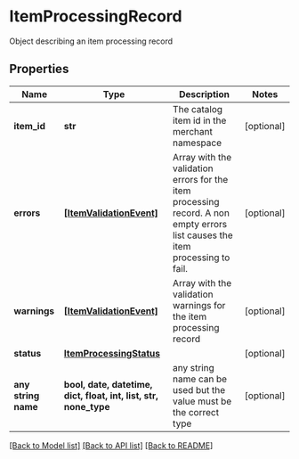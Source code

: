 # ItemProcessingRecord

Object describing an item processing record

## Properties
Name | Type | Description | Notes
------------ | ------------- | ------------- | -------------
**item_id** | **str** | The catalog item id in the merchant namespace | [optional] 
**errors** | [**[ItemValidationEvent]**](ItemValidationEvent.md) | Array with the validation errors for the item processing record. A non empty errors list causes the item processing to fail. | [optional] 
**warnings** | [**[ItemValidationEvent]**](ItemValidationEvent.md) | Array with the validation warnings for the item processing record | [optional] 
**status** | [**ItemProcessingStatus**](ItemProcessingStatus.md) |  | [optional] 
**any string name** | **bool, date, datetime, dict, float, int, list, str, none_type** | any string name can be used but the value must be the correct type | [optional]

[[Back to Model list]](../README.md#documentation-for-models) [[Back to API list]](../README.md#documentation-for-api-endpoints) [[Back to README]](../README.md)


